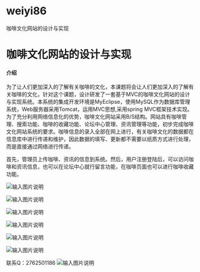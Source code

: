 # weiyi86
咖啡文化网站的设计与实现

# 咖啡文化网站的设计与实现

#### 介绍
为了让人们更加深入的了解有关咖啡的文化，本课题将会让人们更加深入的了解有关咖啡的文化，针对这个课题，设计研发了一套基于MVC的咖啡文化网站的设计与实现系统。本系统的集成开发环境是MyEclipse，使用MySQL作为数据库管理系统，Web服务器采用Tomcat，运用MVC思想,采用spring MVC框架技术实现。为了充分利用网络信息化的优势，咖啡文化网站采用B/S结构。网站具有咖啡管理、搜索功能、咖啡的收藏功能、论坛中心管理、资讯管理等功能，初步完成咖啡文化网站系统的要求。咖啡信息的录入全部在网上进行，有关咖啡文化的数据都在信息库中进行传递和维护，因此数据的填写、更新都不需要以纸质方式进行处理，而是直接通过网络进行传递。

首先，管理员上传咖啡、资讯的信息到系统。然后，用户注册登陆后，可以访问咖啡和资讯信息，也可以在论坛中心就行留言功能，在咖啡页面也可以进行咖啡收藏功能。

![输入图片说明](https://images.gitee.com/uploads/images/2020/1203/154544_8f1d5aec_4865385.png "屏幕截图.png")

![输入图片说明](https://images.gitee.com/uploads/images/2020/1203/154600_daa309b1_4865385.png "屏幕截图.png")

![输入图片说明](https://images.gitee.com/uploads/images/2020/1203/154619_bf32adfb_4865385.png "屏幕截图.png")

![输入图片说明](https://images.gitee.com/uploads/images/2020/1203/154625_39bb16bc_4865385.png "屏幕截图.png")

![输入图片说明](https://images.gitee.com/uploads/images/2020/1203/154632_cd857fb2_4865385.png "屏幕截图.png")

![输入图片说明](https://images.gitee.com/uploads/images/2020/1203/154640_098c8958_4865385.png "屏幕截图.png")


联系Q：2762501186
![输入图片说明](https://images.gitee.com/uploads/images/2020/1119/003728_cd598bb9_4865385.jpeg "微信.jpg")
